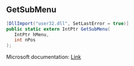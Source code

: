 ## GetSubMenu

```csharp
[DllImport("user32.dll", SetLastError = true)]
public static extern IntPtr GetSubMenu(
   IntPtr hMenu,
   int nPos
);
```

Microsoft documentation: [Link](https://docs.microsoft.com/en-us/windows/win32/api/winuser/nf-winuser-getsubmenu)
